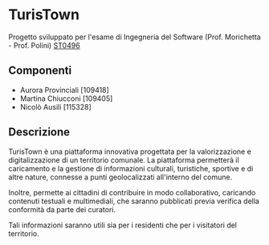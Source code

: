 # TurisTown

Progetto sviluppato per l'esame di Ingegneria del Software (Prof. Morichetta - Prof.
Polini) [ST0496](https://unicam.coursecatalogue.cineca.it/insegnamenti/2022/8096/2016/10000/10028?annoOrdinamento=2016&coorte=2020)

## Componenti

- Aurora Provinciali [109418]
- Martina Chiucconi [109405]
- Nicolò Ausili [115328]

## Descrizione

TurisTown è una piattaforma innovativa progettata per la valorizzazione e digitalizzazione di un territorio comunale. La
piattaforma permetterà il caricamento e la gestione di informazioni culturali, turistiche, sportive e di altre nature,
connesse a punti geolocalizzati all'interno del comune.

Inoltre, permette ai cittadini di contribuire in modo collaborativo, caricando contenuti testuali e multimediali, che
saranno pubblicati previa verifica della conformità da parte dei curatori.

Tali informazioni saranno utili sia per i residenti che per i visitatori del territorio.